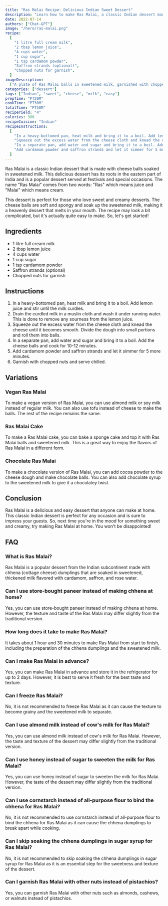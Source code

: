```yaml
---
title: "Ras Malai Recipe: Delicious Indian Sweet Dessert"
description: "Learn how to make Ras Malai, a classic Indian dessert made with cheese balls in sweetened milk. This easy recipe is perfect for any occasion!"
date: 2022-07-14
authors: ["Chat-GPT"]
image: "/hero/ras-malai.png"
recipe:
  [
    "1 litre full cream milk",
    "2 tbsp lemon juice",
    "4 cups water",
    "1 cup sugar",
    "1 tsp cardamom powder",
    "Saffron strands (optional)",
    "Chopped nuts for garnish",
  ]
imageDescription:
  ["A plate of Ras Malai balls in sweetened milk, garnished with chopped nuts."]
categories: ["dessert"]
tags: ["Indian", "sweet", "cheese", "milk", "easy"]
prepTime: "PT20M"
cookTime: "PT30M"
totalTime: "PT50M"
recipeYield: "4"
calories: 380
recipeCuisine: "Indian"
recipeInstructions:
  [
    "In a heavy-bottomed pan, heat milk and bring it to a boil. Add lemon juice and stir until the milk curdles. Drain the curdled milk in a muslin cloth and wash it under running water.",
    "Squeeze out the excess water from the cheese cloth and knead the cheese until it becomes smooth. Divide the dough into small portions and roll them into balls.",
    "In a separate pan, add water and sugar and bring it to a boil. Add the cheese balls and cook for 10-12 minutes.",
    "Add cardamom powder and saffron strands and let it simmer for 5 more minutes. Garnish with chopped nuts and serve chilled.",
  ]
---
```


Ras Malai is a classic Indian dessert that is made with cheese balls soaked in sweetened milk. This delicious dessert has its roots in the eastern part of India and is a popular dessert served at festivals and special occasions. The name "Ras Malai" comes from two words: "Ras" which means juice and "Malai" which means cream.

This dessert is perfect for those who love sweet and creamy desserts. The cheese balls are soft and spongy and soak up the sweetened milk, making it a heavenly dessert that melts in your mouth. The recipe may look a bit complicated, but it's actually quite easy to make. So, let's get started!

## Ingredients

- 1 litre full cream milk
- 2 tbsp lemon juice
- 4 cups water
- 1 cup sugar
- 1 tsp cardamom powder
- Saffron strands (optional)
- Chopped nuts for garnish

## Instructions

1. In a heavy-bottomed pan, heat milk and bring it to a boil. Add lemon juice and stir until the milk curdles.
2. Drain the curdled milk in a muslin cloth and wash it under running water. This is done to remove any sourness from the lemon juice.
3. Squeeze out the excess water from the cheese cloth and knead the cheese until it becomes smooth. Divide the dough into small portions and roll them into balls.
4. In a separate pan, add water and sugar and bring it to a boil. Add the cheese balls and cook for 10-12 minutes.
5. Add cardamom powder and saffron strands and let it simmer for 5 more minutes.
6. Garnish with chopped nuts and serve chilled.

## Variations

### Vegan Ras Malai

To make a vegan version of Ras Malai, you can use almond milk or soy milk instead of regular milk. You can also use tofu instead of cheese to make the balls. The rest of the recipe remains the same.

### Ras Malai Cake

To make a Ras Malai cake, you can bake a sponge cake and top it with Ras Malai balls and sweetened milk. This is a great way to enjoy the flavors of Ras Malai in a different form.

### Chocolate Ras Malai

To make a chocolate version of Ras Malai, you can add cocoa powder to the cheese dough and make chocolate balls. You can also add chocolate syrup to the sweetened milk to give it a chocolatey twist.

## Conclusion

Ras Malai is a delicious and easy dessert that anyone can make at home. This classic Indian dessert is perfect for any occasion and is sure to impress your guests. So, next time you're in the mood for something sweet and creamy, try making Ras Malai at home. You won't be disappointed!

## FAQ

### What is Ras Malai?

Ras Malai is a popular dessert from the Indian subcontinent made with chhena (cottage cheese) dumplings that are soaked in sweetened, thickened milk flavored with cardamom, saffron, and rose water.

### Can I use store-bought paneer instead of making chhena at home?

Yes, you can use store-bought paneer instead of making chhena at home. However, the texture and taste of the Ras Malai may differ slightly from the traditional version.

### How long does it take to make Ras Malai?

It takes about 1 hour and 30 minutes to make Ras Malai from start to finish, including the preparation of the chhena dumplings and the sweetened milk.

### Can I make Ras Malai in advance?

Yes, you can make Ras Malai in advance and store it in the refrigerator for up to 2 days. However, it is best to serve it fresh for the best taste and texture.

### Can I freeze Ras Malai?

No, it is not recommended to freeze Ras Malai as it can cause the texture to become grainy and the sweetened milk to separate.

### Can I use almond milk instead of cow's milk for Ras Malai?

Yes, you can use almond milk instead of cow's milk for Ras Malai. However, the taste and texture of the dessert may differ slightly from the traditional version.

### Can I use honey instead of sugar to sweeten the milk for Ras Malai?

Yes, you can use honey instead of sugar to sweeten the milk for Ras Malai. However, the taste of the dessert may differ slightly from the traditional version.

### Can I use cornstarch instead of all-purpose flour to bind the chhena for Ras Malai?

No, it is not recommended to use cornstarch instead of all-purpose flour to bind the chhena for Ras Malai as it can cause the chhena dumplings to break apart while cooking.

### Can I skip soaking the chhena dumplings in sugar syrup for Ras Malai?

No, it is not recommended to skip soaking the chhena dumplings in sugar syrup for Ras Malai as it is an essential step for the sweetness and texture of the dessert.

### Can I garnish Ras Malai with other nuts instead of pistachios?

Yes, you can garnish Ras Malai with other nuts such as almonds, cashews, or walnuts instead of pistachios.
